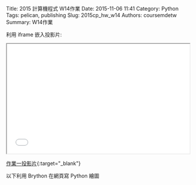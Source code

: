 Title: 2015 計算機程式 W14作業
Date: 2015-11-06 11:41
Category: Python
Tags: pelican, publishing
Slug: 2015cp_hw_w14
Authors: coursemdetw
Summary: W14作業

利用 iframe 嵌入投影片:

<iframe src="40423149_cp_w14_p.html" width="500" height="300"></iframe>

[作業一投影片](40423149_cp_w14_p.html){:target="_blank"}
<div class="entry-content"><p>以下利用 Brython 在網頁寫 Python 繪圖</p> 
<!-- 導入 brython_dist.js --> 

<script type="text/javascript" src="js/Brython3.2.3-20151122-082712/brython.js"></script> 

<!-- 啟動 brython() --> 

<script> 
window.onload=function(){ 
brython(1); 
} 
</script> 

<!-- 以下利用 Brython 程式執行繪圖 --> 

<canvas id="plotarea" width="500" height="500"></canvas> 

<script type="text/python3"> 
# 導入 doc 
from browser import document as doc 
import math 

# 準備繪圖畫布 
canvas = doc["plotarea"] 
ctx = canvas.getContext("2d") 

# 開始畫直線 

ctx.beginPath() 
ctx.lineWidth = 20 
ctx.moveTo(40, 0) 
ctx.lineTo(40, 360) 
ctx.strokeStyle = "#FF0000" 
ctx.stroke() 

ctx.beginPath() 
ctx.lineWidth = 20 
ctx.moveTo(80, 0) 
ctx.lineTo(80, 360) 
ctx.strokeStyle = "#FF0000" 
ctx.stroke() 

ctx.beginPath() 
ctx.lineWidth = 20 
ctx.moveTo(120, 0) 
ctx.lineTo(120, 360) 
ctx.strokeStyle = "#FF0000" 
ctx.stroke() 

ctx.beginPath() 
ctx.lineWidth = 20 
ctx.moveTo(160, 0) 
ctx.lineTo(160, 360) 
ctx.strokeStyle = "#FF0000" 
ctx.stroke() 

ctx.beginPath() 
ctx.lineWidth = 20 
ctx.moveTo(200, 0) 
ctx.lineTo(200, 360) 
ctx.strokeStyle = "#FF0000" 
ctx.stroke() 

ctx.beginPath() 
ctx.lineWidth = 20 
ctx.moveTo(240, 0) 
ctx.lineTo(240, 360) 
ctx.strokeStyle = "#FF0000" 
ctx.stroke() 

ctx.beginPath() 
ctx.lineWidth = 20 
ctx.moveTo(280, 0) 
ctx.lineTo(280, 360) 
ctx.strokeStyle = "#FF0000" 
ctx.stroke() 

ctx.beginPath() 
ctx.lineWidth = 20 
ctx.moveTo(320, 0) 
ctx.lineTo(320, 360) 
ctx.strokeStyle = "#FF0000" 
ctx.stroke() 

ctx.beginPath() 
ctx.lineWidth = 20 
ctx.moveTo(360, 0) 
ctx.lineTo(360, 360) 
ctx.strokeStyle = "#FF0000" 
ctx.stroke() 

ctx.beginPath() 
ctx.lineWidth = 20 
ctx.moveTo(400, 0) 
ctx.lineTo(400, 360) 
ctx.strokeStyle = "#FF0000" 
ctx.stroke() 


ctx.beginPath() 
ctx.lineWidth = 20 
ctx.moveTo(30, 10) 
ctx.lineTo(410, 10) 
ctx.strokeStyle = "#0000ff" 
ctx.stroke() 

ctx.beginPath() 
ctx.lineWidth = 20 
ctx.moveTo(30, 50) 
ctx.lineTo(410, 50) 
ctx.strokeStyle = "#0000ff" 
ctx.stroke() 

ctx.beginPath() 
ctx.lineWidth = 20 
ctx.moveTo(30, 90) 
ctx.lineTo(410, 90) 
ctx.strokeStyle = "#0000ff" 
ctx.stroke() 

ctx.beginPath() 
ctx.lineWidth = 20 
ctx.moveTo(30, 130) 
ctx.lineTo(410, 130) 
ctx.strokeStyle = "#0000ff" 
ctx.stroke() 

ctx.beginPath() 
ctx.lineWidth = 20 
ctx.moveTo(30, 170) 
ctx.lineTo(410, 170) 
ctx.strokeStyle = "#0000ff" 
ctx.stroke() 

ctx.beginPath() 
ctx.lineWidth = 20 
ctx.moveTo(30, 210) 
ctx.lineTo(410, 210) 
ctx.strokeStyle = "#0000ff" 
ctx.stroke() 

ctx.beginPath() 
ctx.lineWidth = 20 
ctx.moveTo(30, 250) 
ctx.lineTo(410, 250) 
ctx.strokeStyle = "#0000ff" 
ctx.stroke() 

ctx.beginPath() 
ctx.lineWidth = 20 
ctx.moveTo(30, 290) 
ctx.lineTo(410, 290) 
ctx.strokeStyle = "#0000ff" 
ctx.stroke() 

ctx.beginPath() 
ctx.lineWidth =20 
ctx.moveTo(30, 330) 
ctx.lineTo(410, 330) 
ctx.strokeStyle = "#0000ff" 
ctx.stroke() 

ctx.beginPath() 
ctx.lineWidth = 20 
ctx.moveTo(30, 370) 
ctx.lineTo(410, 370) 
ctx.strokeStyle = "#0000ff" 
ctx.stroke() 
</script></div>